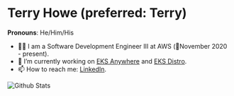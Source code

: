 # Terry Howe (preferred: Terry)
**Pronouns**: He/Him/His

- 👨‍💻 I am a Software Development Engineer III at AWS (:calendar:November 2020 - present).
- 🔭 I’m currently working on [EKS Anywhere](https://github.com/aws/eks-anywhere) and [EKS Distro](https://github.com/aws/eks-distro).
- 📫 How to reach me: [LinkedIn](www.linkedin.com/in/terrylhowe).

![Github Stats](https://github-readme-stats.vercel.app/api?username=TerryHowe&count_private=true&show_icons=true&theme=blue-green)
